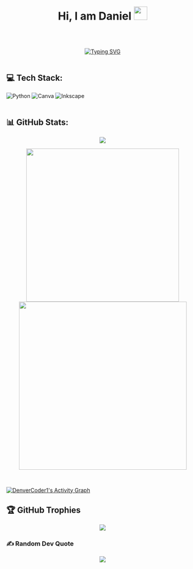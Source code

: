 <h1 align="center"><b>Hi, I am Daniel </b><img src="https://media.giphy.com/media/hvRJCLFzcasrR4ia7z/giphy.gif" width="35"></h1>
<!--  -->
<br><br>
<p align="center">
  <a href="https://git.io/typing-svg"><img src="https://readme-typing-svg.demolab.com?font=Fira+Code&pause=1000&width=435&lines=The+beginning+of+an+odyssey;Made+the+force+be+with+you" alt="Typing SVG" /></a>
<br><br></p>


## 💻 Tech Stack:
![Python](https://img.shields.io/badge/python-3670A0?style=for-the-badge&logo=python&logoColor=ffdd54) ![Canva](https://img.shields.io/badge/Canva-%2300C4CC.svg?style=for-the-badge&logo=Canva&logoColor=white) ![Inkscape](https://img.shields.io/badge/Inkscape-e0e0e0?style=for-the-badge&logo=inkscape&logoColor=080A13)<br><br>
## 📊 GitHub Stats:
<p align="center">
  <img src="https://github-readme-stats.vercel.app/api/top-langs/?username=DaniPooh777&theme=radical&hide_border=true&include_all_commits=false&count_private=false&layout=compact" />
</p>
<p align="center">
  <img src="https://github-readme-stats.vercel.app/api?username=DaniPooh777&theme=radical&hide_border=true&include_all_commits=false&count_private=false" width="400" />     <img src="https://nirzak-streak-stats.vercel.app/?user=DaniPooh777&theme=radical&hide_border=true" width="439" />
</p>
<br/>

<!-- https://github.com/ashutosh00710/github-readme-activity-graph -->

  <a href="https://github.com/ashutosh00710/github-readme-activity-graph"><img alt="DenverCoder1's Activity Graph" src="https://github-readme-activity-graph.vercel.app/graph/?username=DaniPooh777&bg_color=1F222E&color=F8D866&line=F85D7F&point=FFFFFF&hide_border=true" /></a>  
## 🏆 GitHub Trophies
<p align="center">
  <img src="https://github-profile-trophy.vercel.app/?username=DaniPooh777&theme=radical&no-frame=false&no-bg=true&margin-w=4" />
</p>
<h3>✍️ Random Dev Quote</h3>
<p align="center">
  <img src="https://quotes-github-readme.vercel.app/api?type=horizontal&theme=radical" />
</p>
